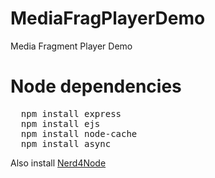 MediaFragPlayerDemo
===================

Media Fragment Player Demo

<h1>Node dependencies</h1>

<pre>
  npm install express
  npm install ejs
  npm install node-cache
  npm install async
</pre>

Also install <a href="https://github.com/giusepperizzo/nerd4node">Nerd4Node</a>
